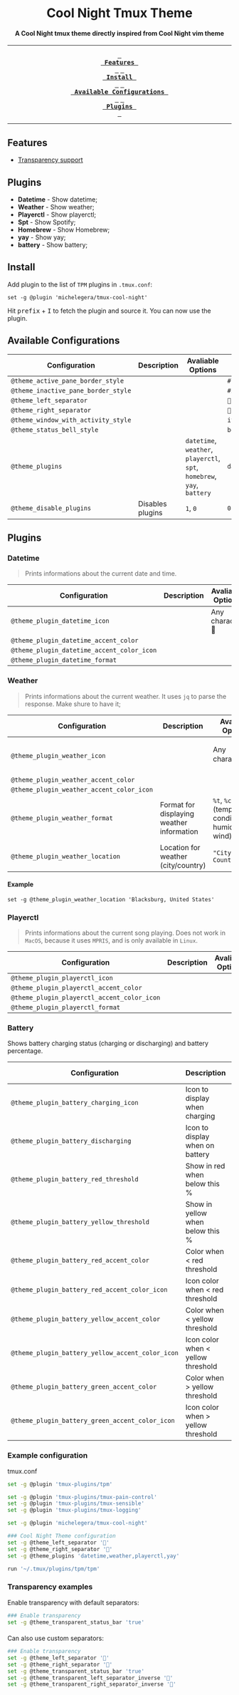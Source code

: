 <div align="center">
  <h1>Cool Night Tmux Theme</h1>
  
  <h4>A Cool Night tmux theme directly inspired from Cool Night vim theme</h4>
    
  ---
    
  **[<kbd> <br> Features <br> </kbd>][features]**
  **[<kbd> <br> Install <br> </kbd>][install]**
  **[<kbd> <br> Available Configurations <br> </kbd>][available-configurations]**
  **[<kbd> <br> Plugins <br> </kbd>][plugins]**
  
  ---
    
</div>

## Features

- [Transparency support](#Transparency-examples)

## Plugins

- **Datetime** - Show datetime;
- **Weather** - Show weather;
- **Playerctl** - Show playerctl;
- **Spt** - Show Spotify;
- **Homebrew** - Show Homebrew;
- **yay** - Show yay;
- **battery** - Show battery;

## Install

Add plugin to the list of `TPM` plugins in `.tmux.conf`:

```
set -g @plugin 'michelegera/tmux-cool-night'
```

Hit <kbd>prefix</kbd> + <kbd>I</kbd> to fetch the plugin and source it. You can now use the plugin.

## Available Configurations

| Configuration                       | Description      | Avaliable Options                                                       | Default            |
| ----------------------------------- | ---------------- | ----------------------------------------------------------------------- | ------------------ |
| `@theme_active_pane_border_style`   |                  |                                                                         | `#737aa2`          |
| `@theme_inactive_pane_border_style` |                  |                                                                         | `#292e42`          |
| `@theme_left_separator`             |                  |                                                                         | ``                |
| `@theme_right_separator`            |                  |                                                                         | ``                |
| `@theme_window_with_activity_style` |                  |                                                                         | `italics`          |
| `@theme_status_bell_style`          |                  |                                                                         | `bold`             |
| `@theme_plugins`                    |                  | `datetime`, `weather`, `playerctl`, `spt`, `homebrew`, `yay`, `battery` | `datetime,weather` |
| `@theme_disable_plugins`            | Disables plugins | `1`, `0`                                                                | `0`                |

## Plugins

### Datetime

> Prints informations about the current date and time.

| Configuration                              | Description | Avaliable Options | Default                   |
| ------------------------------------------ | ----------- | ----------------- | ------------------------- |
| `@theme_plugin_datetime_icon`              |             | Any character 📅  | Nerd Font 'Calendar' icon |
| `@theme_plugin_datetime_accent_color`      |             |                   |                           |
| `@theme_plugin_datetime_accent_color_icon` |             |                   |                           |
| `@theme_plugin_datetime_format`            |             |                   |                           |

### Weather

> Prints informations about the current weather. It uses `jq` to parse the response. Make shure to have it;

| Configuration                             | Description                               | Avaliable Options                                               | Default                     |
| ----------------------------------------- | ----------------------------------------- | --------------------------------------------------------------- | --------------------------- |
| `@theme_plugin_weather_icon`              |                                           | Any character 🌡️                                                | Font Awesome 'Cloud' icon   |
| `@theme_plugin_weather_accent_color`      |                                           |                                                                 |                             |
| `@theme_plugin_weather_accent_color_icon` |                                           |                                                                 |                             |
| `@theme_plugin_weather_format`            | Format for displaying weather information | `%t`, `%c`, `%h`, `%w` (temperature, condition, humidity, wind) | `%t+H:%h`                   |
| `@theme_plugin_weather_location`          | Location for weather (city/country)       | `"City, Country"`                                               | IP-based location detection |

#### Example

```
set -g @theme_plugin_weather_location 'Blacksburg, United States'
```

### Playerctl

> Prints informations about the current song playing. Does not work in `MacOS`, because it uses `MPRIS`, and is only available in `Linux`.

| Configuration                               | Description | Avaliable Options | Default |
| ------------------------------------------- | ----------- | ----------------- | ------- |
| `@theme_plugin_playerctl_icon`              |             |                   |         |
| `@theme_plugin_playerctl_accent_color`      |             |                   |         |
| `@theme_plugin_playerctl_accent_color_icon` |             |                   |         |
| `@theme_plugin_playerctl_format`            |             |                   |         |

### Battery

Shows battery charging status (charging or discharging) and battery percentage.

| Configuration                                    | Description                        | Avaliable Options | Default  |
| ------------------------------------------------ | ---------------------------------- | ----------------- | -------- |
| `@theme_plugin_battery_charging_icon`            | Icon to display when charging      | Any character     |         |
| `@theme_plugin_battery_discharging`              | Icon to display when on battery    | Any character     | 󰁹        |
| `@theme_plugin_battery_red_threshold`            | Show in red when below this %      | 0-100             | 10       |
| `@theme_plugin_battery_yellow_threshold`         | Show in yellow when below this %   | 0-100             | 30       |
| `@theme_plugin_battery_red_accent_color`         | Color when < red threshold         | Palette color     | red      |
| `@theme_plugin_battery_red_accent_color_icon`    | Icon color when < red threshold    | Palette color     | magenta2 |
| `@theme_plugin_battery_yellow_accent_color`      | Color when < yellow threshold      | Palette color     | yellow   |
| `@theme_plugin_battery_yellow_accent_color_icon` | Icon color when < yellow threshold | Palette color     | orange   |
| `@theme_plugin_battery_green_accent_color`       | Color when > yellow threshold      | Palette color     | blue7    |
| `@theme_plugin_battery_green_accent_color_icon`  | Icon color when > yellow threshold | Palette color     | blue0    |

### Example configuration

tmux.conf

```bash
set -g @plugin 'tmux-plugins/tpm'

set -g @plugin 'tmux-plugins/tmux-pain-control'
set -g @plugin 'tmux-plugins/tmux-sensible'
set -g @plugin 'tmux-plugins/tmux-logging'

set -g @plugin 'michelegera/tmux-cool-night'

### Cool Night Theme configuration
set -g @theme_left_separator ''
set -g @theme_right_separator ''
set -g @theme_plugins 'datetime,weather,playerctl,yay'

run '~/.tmux/plugins/tpm/tpm'
```

### Transparency examples

Enable transparency with default separators:

```bash
### Enable transparency
set -g @theme_transparent_status_bar 'true'
```

####

Can also use custom separators:

```bash
### Enable transparency
set -g @theme_left_separator ''
set -g @theme_right_separator ''
set -g @theme_transparent_status_bar 'true'
set -g @theme_transparent_left_separator_inverse ''
set -g @theme_transparent_right_separator_inverse ''

```

[features]: #features
[install]: #install
[available-configurations]: #available-configurations
[plugins]: #plugins
